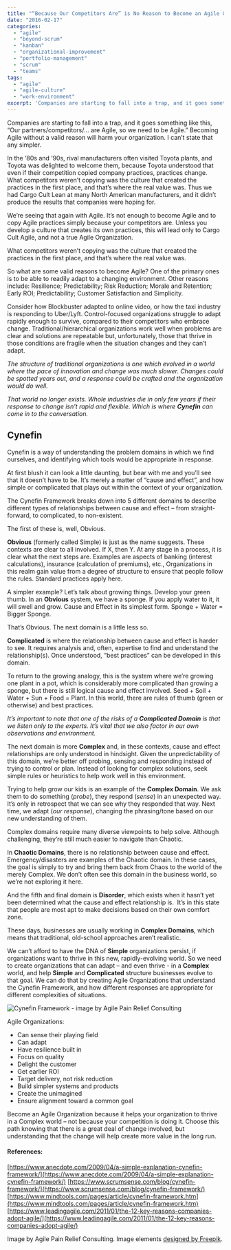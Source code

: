 ```yaml
---
title: "“Because Our Competitors Are” is No Reason to Become an Agile Organization"
date: "2016-02-17"
categories: 
  - "agile"
  - "beyond-scrum"
  - "kanban"
  - "organizational-improvement"
  - "portfolio-management"
  - "scrum"
  - "teams"
tags: 
  - "agile"
  - "agile-culture"
  - "work-environment"
excerpt: 'Companies are starting to fall into a trap, and it goes something like this, “Our'
---
```


Companies are starting to fall into a trap, and it goes something like this, “Our partners/competitors/… are Agile, so we need to be Agile.” Becoming Agile without a valid reason will harm your organization. I can’t state that any simpler.

In the ‘80s and ‘90s, rival manufacturers often visited Toyota plants, and Toyota was delighted to welcome them, because Toyota understood that even if their competition copied company practices, practices change. What competitors weren’t copying was the culture that created the practices in the first place, and that’s where the real value was. Thus we had Cargo Cult Lean at many North American manufacturers, and it didn’t produce the results that companies were hoping for.

We’re seeing that again with Agile. It’s not enough to become Agile and to copy Agile practices simply because your competitors are. Unless you develop a culture that creates its own practices, this will lead only to Cargo Cult Agile, and not a true Agile Organization.

What competitors weren’t copying was the culture that created the practices in the first place, and that’s where the real value was.

So what are some valid reasons to become Agile? One of the primary ones is to be able to readily adapt to a changing environment. Other reasons include: Resilience; Predictability; Risk Reduction; Morale and Retention; Early ROI; Predictability; Customer Satisfaction and Simplicity.

Consider how Blockbuster adapted to online video, or how the taxi industry is responding to Uber/Lyft. Control-focused organizations struggle to adapt rapidly enough to survive, compared to their competitors who embrace change. Traditional/hierarchical organizations work well when problems are clear and solutions are repeatable but, unfortunately, those that thrive in those conditions are fragile when the situation changes and they can’t adapt.

_The structure of traditional organizations is one which evolved in a world where the pace of innovation and change was much slower. Changes could be spotted years out, and a response could be crafted and the organization would do well._

_That world no longer exists. Whole industries die in only few years if their response to change isn’t rapid and flexible. Which is where **Cynefin** can come in to the conversation._

## Cynefin

Cynefin is a way of understanding the problem domains in which we find ourselves, and identifying which tools would be appropriate in response.

At first blush it can look a little daunting, but bear with me and you’ll see that it doesn’t have to be. It’s merely a matter of “cause and effect”, and how simple or complicated that plays out within the context of your organization.

The Cynefin Framework breaks down into 5 different domains to describe different types of relationships between cause and effect – from straight-forward, to complicated, to non-existent.

The first of these is, well, Obvious.

**Obvious** (formerly called Simple) is just as the name suggests. These contexts are clear to all involved. If X, then Y. At any stage in a process, it is clear what the next steps are. Examples are aspects of banking (interest calculations), insurance (calculation of premiums), etc., Organizations in this realm gain value from a degree of structure to ensure that people follow the rules. Standard practices apply here.

A simpler example? Let’s talk about growing things. Develop your green thumb. In an **Obvious** system, we have a sponge. If you apply water to it, it will swell and grow. Cause and Effect in its simplest form. Sponge + Water = Bigger Sponge.

That’s Obvious. The next domain is a little less so.

**Complicated** is where the relationship between cause and effect is harder to see. It requires analysis and, often, expertise to find and understand the relationship(s). Once understood, “best practices” can be developed in this domain.

To return to the growing analogy, this is the system where we’re growing one plant in a pot, which is considerably more complicated than growing a sponge, but there is still logical cause and effect involved. Seed + Soil + Water + Sun + Food = Plant. In this world, there are rules of thumb (green or otherwise) and best practices.

_It’s important to note that one of the risks of a **Complicated Domain** is that we listen only to the experts. It’s vital that we also factor in our own observations and environment._

The next domain is more **Complex** and, in these contexts, cause and effect relationships are only understood in hindsight. Given the unpredictability of this domain, we’re better off probing, sensing and responding instead of trying to control or plan. Instead of looking for complex solutions, seek simple rules or heuristics to help work well in this environment.

Trying to help grow our kids is an example of the **Complex Domain**. We ask them to do something (_probe_), they respond (_sense_) in an unexpected way. It’s only in retrospect that we can see why they responded that way. Next time, we adapt (_our response_), changing the phrasing/tone based on our new understanding of them.

Complex domains require many diverse viewpoints to help solve. Although challenging, they’re still much easier to navigate than Chaotic.

In **Chaotic Domains**, there is no relationship between cause and effect. Emergency/disasters are examples of the Chaotic domain. In these cases, the goal is simply to try and bring them back from Chaos to the world of the merely Complex. We don’t often see this domain in the business world, so we’re not exploring it here.

And the fifth and final domain is **Disorder**, which exists when it hasn’t yet been determined what the cause and effect relationship is.  It’s in this state that people are most apt to make decisions based on their own comfort zone.

These days, businesses are usually working in **Complex Domains**, which means that traditional, old-school approaches aren’t realistic.

We can’t afford to have the DNA of **Simple** organizations persist, if organizations want to thrive in this new, rapidly-evolving world. So we need to create organizations that can adapt – and even thrive - in a **Complex** world, and help **Simple** and **Complicated** structure businesses evolve to that goal. We can do that by creating Agile Organizations that understand the Cynefin Framework, and how different responses are appropriate for different complexities of situations.

![Cynefin Framework - image by Agile Pain Relief Consulting](src/content/blog/because-our-competitors-are-is-no-reason-to-become-an-agile-organization/images/cynefin-chart.jpg)

Agile Organizations:

- Can sense their playing field
- Can adapt
- Have resilience built in
- Focus on quality
- Delight the customer
- Get earlier ROI
- Target delivery, not risk reduction
- Build simpler systems and products
- Create the unimagined
- Ensure alignment toward a common goal

Become an Agile Organization because it helps your organization to thrive in a Complex world – not because your competition is doing it. Choose this path knowing that there is a great deal of change involved, but understanding that the change will help create more value in the long run.

#### References:

[https://www.anecdote.com/2009/04/a-simple-explanation-cynefin-framework/](https://www.anecdote.com/2009/04/a-simple-explanation-cynefin-framework/) [https://www.scrumsense.com/blog/cynefin-framework/](https://www.scrumsense.com/blog/cynefin-framework/) [https://www.mindtools.com/pages/article/cynefin-framework.htm](https://www.mindtools.com/pages/article/cynefin-framework.htm) [https://www.leadingagile.com/2011/01/the-12-key-reasons-companies-adopt-agile/](https://www.leadingagile.com/2011/01/the-12-key-reasons-companies-adopt-agile/)

Image by Agile Pain Relief Consulting. Image elements [designed by Freepik](https://www.freepik.com/free-vector/calligraphic-circles_762241.htm).
